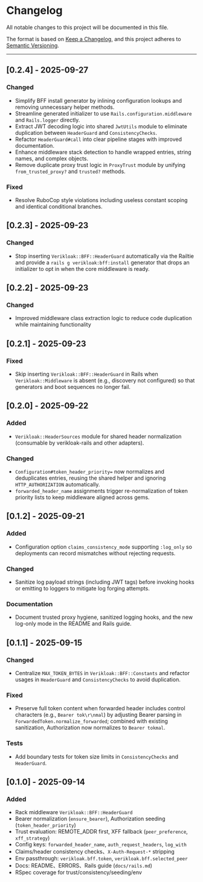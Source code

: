 # Changelog

All notable changes to this project will be documented in this file.

The format is based on [Keep a Changelog](https://keepachangelog.com/en/1.1.0/),
and this project adheres to [Semantic Versioning](https://semver.org/spec/v2.0.0.html).

---

## [0.2.4] - 2025-09-27

### Changed
- Simplify BFF install generator by inlining configuration lookups and removing unnecessary helper methods.
- Streamline generated initializer to use `Rails.configuration.middleware` and `Rails.logger` directly.
- Extract JWT decoding logic into shared `JwtUtils` module to eliminate duplication between `HeaderGuard` and `ConsistencyChecks`.
- Refactor `HeaderGuard#call` into clear pipeline stages with improved documentation.
- Enhance middleware stack detection to handle wrapped entries, string names, and complex objects.
- Remove duplicate proxy trust logic in `ProxyTrust` module by unifying `from_trusted_proxy?` and `trusted?` methods.

### Fixed
- Resolve RuboCop style violations including useless constant scoping and identical conditional branches.

## [0.2.3] - 2025-09-23

### Changed
- Stop inserting `Verikloak::BFF::HeaderGuard` automatically via the Railtie and provide a `rails g verikloak:bff:install` generator that drops an initializer to opt in when the core middleware is ready.

## [0.2.2] - 2025-09-23

### Changed
- Improved middleware class extraction logic to reduce code duplication while maintaining functionality

## [0.2.1] - 2025-09-23

### Fixed
- Skip inserting `Verikloak::BFF::HeaderGuard` in Rails when `Verikloak::Middleware` is absent (e.g., discovery not configured)
  so that generators and boot sequences no longer fail.

## [0.2.0] - 2025-09-22

### Added
- `Verikloak::HeaderSources` module for shared header normalization (consumable by verikloak-rails and other adapters).

### Changed
- `Configuration#token_header_priority=` now normalizes and deduplicates entries, reusing the shared helper and ignoring `HTTP_AUTHORIZATION` automatically.
- `forwarded_header_name` assignments trigger re-normalization of token priority lists to keep middleware aligned across gems.

## [0.1.2] - 2025-09-21

### Added
- Configuration option `claims_consistency_mode` supporting `:log_only` so deployments can record mismatches without rejecting requests.

### Changed
- Sanitize log payload strings (including JWT tags) before invoking hooks or emitting to loggers to mitigate log forging attempts.

### Documentation
- Document trusted proxy hygiene, sanitized logging hooks, and the new log-only mode in the README and Rails guide.

## [0.1.1] - 2025-09-15

### Changed
- Centralize `MAX_TOKEN_BYTES` in `Verikloak::BFF::Constants` and refactor usages in `HeaderGuard` and `ConsistencyChecks` to avoid duplication.

### Fixed
- Preserve full token content when forwarded header includes control characters (e.g., `Bearer tok\r\nmal`) by adjusting Bearer parsing in `ForwardedToken.normalize_forwarded`; combined with existing sanitization, Authorization now normalizes to `Bearer tokmal`.

### Tests
- Add boundary tests for token size limits in `ConsistencyChecks` and `HeaderGuard`.

## [0.1.0] - 2025-09-14

### Added
- Rack middleware `Verikloak::BFF::HeaderGuard`
- Bearer normalization (`ensure_bearer`), Authorization seeding (`token_header_priority`)
- Trust evaluation: REMOTE_ADDR first, XFF fallback (`peer_preference`, `xff_strategy`)
- Config keys: `forwarded_header_name`, `auth_request_headers`, `log_with`
- Claims/header consistency checks、`X-Auth-Request-*` stripping
- Env passthrough: `verikloak.bff.token`, `verikloak.bff.selected_peer`
- Docs: README、ERRORS、Rails guide (`docs/rails.md`)
- RSpec coverage for trust/consistency/seeding/env
